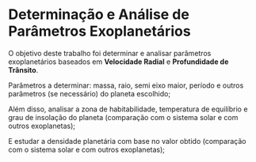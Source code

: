 # Determinação e Análise de Parâmetros Exoplanetários

O objetivo deste trabalho foi determinar e analisar parâmetros exoplanetários baseados em **Velocidade Radial** e **Profundidade de Trânsito**.

Parâmetros a determinar: massa, raio, semi eixo maior, período e outros parâmetros (se necessário) do planeta escolhido;

Além disso, analisar a zona de habitabilidade, temperatura de equilíbrio e grau de insolação do planeta (comparação com o sistema solar e com outros exoplanetas);

E estudar a densidade planetária com base no valor obtido (comparação com o sistema solar e com outros exoplanetas);
